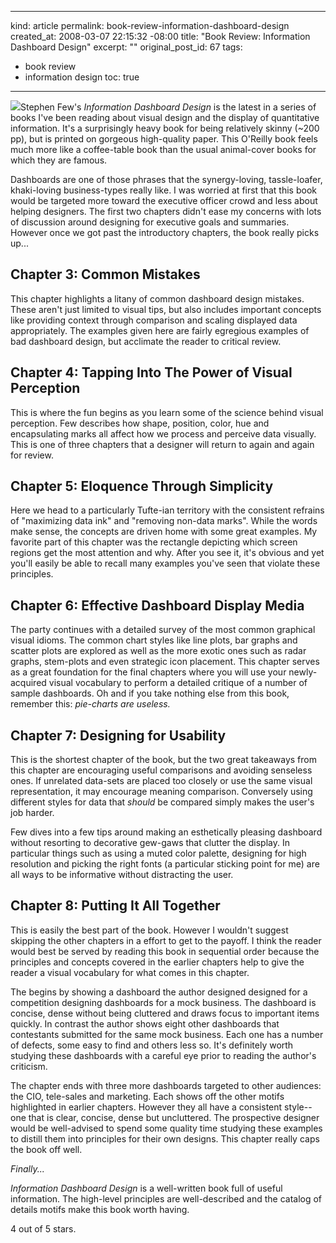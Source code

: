 ----- 
kind: article
permalink: book-review-information-dashboard-design
created_at: 2008-03-07 22:15:32 -08:00
title: "Book Review: Information Dashboard Design"
excerpt: ""
original_post_id: 67
tags: 
- book review
- information design
toc: true
-----
<a href="http://www.amazon.com/Information-Dashboard-Design-Effective-Communication/dp/0596100167%3FSubscriptionId%3D0PZ7TM66EXQCXFVTMTR2%26tag%3Dhttplivollmne-20%26linkCode%3Dxm2%26camp%3D2025%26creative%3D165953%26creativeASIN%3D0596100167">![](http://ecx.images-amazon.com/images/I/41LloJMC4UL._BO2,204,203,200_PIsitb-sticker-arrow-click,TopRight,35,-76_AA240_SH20_OU01_.jpg)</a>Stephen Few's _Information Dashboard Design_ is the latest in a series of books I've been reading about visual design and the display of quantitative information. It's a surprisingly heavy book for being relatively skinny (~200 pp), but is printed on gorgeous high-quality paper. This O'Reilly book feels much more like a coffee-table book than the usual animal-cover books for which they are famous.

Dashboards are one of those phrases that the synergy-loving, tassle-loafer, khaki-loving business-types really like. I was worried at first that this book would be targeted more toward the executive officer crowd and less about helping designers. The first two chapters didn't ease my concerns with lots of discussion around designing for executive goals and summaries. However once we got past the introductory chapters, the book really picks up...

## Chapter 3: Common Mistakes ##

This chapter highlights a litany of common dashboard design mistakes. These aren't just limited to visual tips, but also includes important concepts like providing context through comparison and scaling displayed data appropriately. The examples given here are fairly egregious examples of bad dashboard design, but acclimate the reader to critical review.

## Chapter 4: Tapping Into The Power of Visual Perception ##

This is where the fun begins as you learn some of the science behind visual perception. Few describes how shape, position, color, hue and encapsulating marks all affect how we process and perceive data visually. This is one of three chapters that a designer will return to again and again for review.

## Chapter 5: Eloquence Through Simplicity ##

Here we head to a particularly Tufte-ian territory with the consistent refrains of "maximizing data ink" and "removing non-data marks". While the words make sense, the concepts are driven home with some great examples. My favorite part of this chapter was the rectangle depicting which screen regions get the most attention and why. After you see it, it's obvious and yet you'll easily be able to recall many examples you've seen that violate these principles.

## Chapter 6: Effective Dashboard Display Media ##

The party continues with a detailed survey of the most common graphical visual idioms. The common chart styles like line plots, bar graphs and scatter plots are explored as well as the more exotic ones such as radar graphs, stem-plots and even strategic icon placement. This chapter serves as a great foundation for the final chapters where you will use your newly-acquired visual vocabulary to perform a detailed critique of a number of sample dashboards. Oh and if you take nothing else from this book, remember this: _pie-charts are useless._

## Chapter 7: Designing for Usability ##

This is the shortest chapter of the book, but the two great takeaways from this chapter are encouraging useful comparisons and avoiding senseless ones. If unrelated data-sets are placed too closely or use the same visual representation, it may encourage meaning comparison. Conversely using different styles for data that _should_ be compared simply makes the user's job harder.

Few dives into a few tips around making an esthetically pleasing dashboard without resorting to decorative gew-gaws that clutter the display. In particular things such as using a muted color palette, designing for high resolution and picking the right fonts (a particular sticking point for me) are all ways to be informative without distracting the user.

## Chapter 8: Putting It All Together ##

This is easily the best part of the book. However I wouldn't suggest skipping the other chapters in a effort to get to the payoff. I think the reader would best be served by reading this book in sequential order because the principles and concepts covered in the earlier chapters help to give the reader a visual vocabulary for what comes in this chapter.

The begins by showing a dashboard the author designed designed for a competition designing dashboards for a mock business. The dashboard is concise, dense without being cluttered and draws focus to important items quickly. In contrast the author shows eight other dashboards that contestants submitted for the same mock business. Each one has a number of defects, some easy to find and others less so. It's definitely worth studying these dashboards with a careful eye prior to reading the author's criticism.

The chapter ends with three more dashboards targeted to other audiences: the CIO, tele-sales and marketing. Each shows off the other motifs highlighted in earlier chapters. However they all have a consistent style--one that is clear, concise, dense but uncluttered. The prospective designer would be well-advised to spend some quality time studying these examples to distill them into principles for their own designs. This chapter really caps the book off well.

_Finally..._

_Information Dashboard Design_ is a well-written book full of useful information. The high-level principles are well-described and the catalog of details motifs make this book worth having.

4 out of 5 stars.

